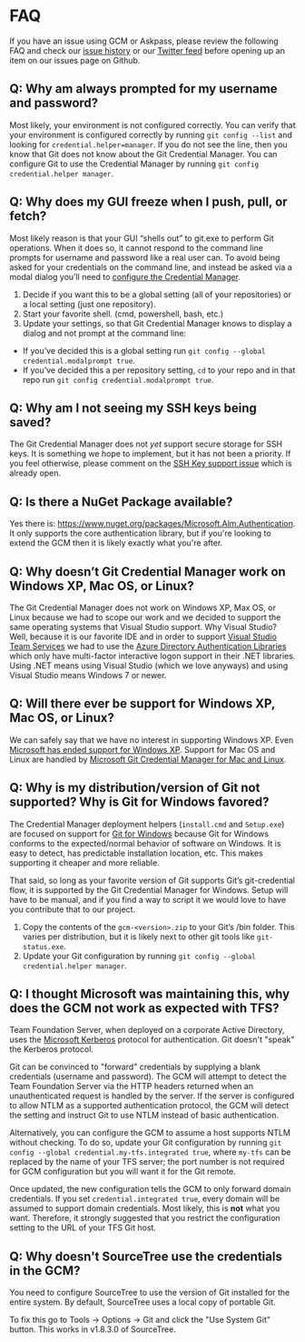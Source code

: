 # FAQ

 If you have an issue using GCM or Askpass, please review the following FAQ and check our [issue history](https://github.com/Microsoft/Git-Credential-Manager-for-Windows/issues) or our [Twitter feed](https://twitter.com/microsoftgit) before opening up an item on our issues page on Github.

## Q: Why am always prompted for my username and password?

 Most likely, your environment is not configured correctly. You can verify that your environment is configured correctly by running `git config --list` and looking for `credential.helper=manager`. If you do not see the line, then you know that Git does not know about the Git Credential Manager. You can configure Git to use the Credential Manager by running `git config credential.helper manager`.

## Q: Why does my GUI freeze when I push, pull, or fetch?

 Most likely reason is that your GUI “shells out” to git.exe to perform Git operations. When it does so, it cannot respond to the command line prompts for username and password like a real user can. To avoid being asked for your credentials on the command line, and instead be asked via a modal dialog you’ll need to [configure the Credential Manager](Configuration.md#modalprompt).

 1. Decide if you want this to be a global setting (all of your repositories) or a local setting (just one repository).
 2. Start your favorite shell. (cmd, powershell, bash, etc.)
 3. Update your settings, so that Git Credential Manager knows to display a dialog and not prompt at the command line:
   * If you’ve decided this is a global setting run `git config --global credential.modalprompt true`.
   * If you’ve decided this a per repository setting, `cd` to your repo and in that repo run `git config credential.modalprompt true`.

## Q: Why am I not seeing my SSH keys being saved?

 The Git Credential Manager does not *yet* support secure storage for SSH keys. It is something we hope to implement, but it has not been a priority. If you feel otherwise, please comment on the [SSH Key support issue](https://github.com/Microsoft/Git-Credential-Manager-for-Windows/issues/25) which is already open.

## Q: Is there a NuGet Package available?

 Yes there is: <https://www.nuget.org/packages/Microsoft.Alm.Authentication>. It only supports the core authentication library, but if you're looking to extend the GCM then it is likely exactly what you're after.

## Q: Why doesn’t Git Credential Manager work on Windows XP, Mac OS, or Linux?

 The Git Credential Manager does not work on Windows XP, Max OS, or Linux because we had to scope our work and we decided to support the same operating systems that Visual Studio support. Why Visual Studio? Well, because it is our favorite IDE and in order to support [Visual Studio Team Services](https://www.visualstudio.com/en-us/products/visual-studio-team-services-vs.aspx) we had to use the [Azure Directory Authentication Libraries](https://github.com/AzureAD) which only have multi-factor interactive logon support in their .NET libraries. Using .NET means using Visual Studio (which we love anyways) and using Visual Studio means Windows 7 or newer.

## Q: Will there ever be support for Windows XP, Mac OS, or Linux?

 We can safely say that we have no interest in supporting Windows XP. Even [Microsoft has ended support for Windows XP](https://windows.microsoft.com/en-us/windows/end-support-help). Support for Mac OS and Linux are handled by [Microsoft Git Credential Manager for Mac and Linux](https://github.com/Microsoft/Git-Credential-Manager-for-Mac-and-Linux).

## Q: Why is my distribution/version of Git not supported? Why is Git for Windows favored?

 The Credential Manager deployment helpers (`install.cmd` and `Setup.exe`) are focused on support for [Git for Windows](https://github.com/git-for-windows) because Git for Windows conforms to the expected/normal behavior of software on Windows. It is easy to detect, has predictable installation location, etc. This makes supporting it cheaper and more reliable.

 That said, so long as your favorite version of Git supports Git’s git-credential flow, it is supported by the Git Credential Manager for Windows. Setup will have to be manual, and if you find a way to script it we would love to have you contribute that to our project.

 1. Copy the contents of the `gcm-<version>.zip` to your Git’s /bin folder. This varies per distribution, but it is likely next to other git tools like `git-status.exe`.
 2. Update your Git configuration by running `git config --global credential.helper manager`.

## Q: I thought Microsoft was maintaining this, why does the GCM not work as expected with TFS?

 Team Foundation Server, when deployed on a corporate Active Directory, uses the [Microsoft Kerberos](https://msdn.microsoft.com/en-us/library/windows/desktop/aa378747(v=vs.85).aspx) protocol for authentication. Git doesn't "speak" the Kerberos protocol.

 Git can be convinced to "forward" credentials by supplying a blank credentials (username and password). The GCM will attempt to detect the Team Foundation Server via the HTTP headers returned when an unauthenticated request is handled by the server. If the server is configured to allow NTLM as a supported authentication protocol, the GCM will detect the setting and instruct Git to use NTLM instead of basic authentication.

 Alternatively, you can configure the GCM to assume a host supports NTLM without checking. To do so, update your Git configuration by running `git config --global credential.my-tfs.integrated true`, where `my-tfs` can be replaced by the name of your TFS server; the port number is not required for GCM configuration but you will want it for the Git remote.

 Once updated, the new configuration tells the GCM to only forward domain credentials. If you set `credential.integrated true`, every domain will be assumed to support domain credentials. Most likely, this is **not** what you want. Therefore, it strongly suggested that you restrict the configuration setting to the URL of your TFS Git host.

## Q: Why doesn't SourceTree use the credentials in the GCM?

 You need to configure SourceTree to use the version of Git installed for the entire system. By default, SourceTree uses a local copy of portable Git.

 To fix this go to Tools -> Options -> Git and click the "Use System Git" button. This works in v1.8.3.0 of SourceTree.
